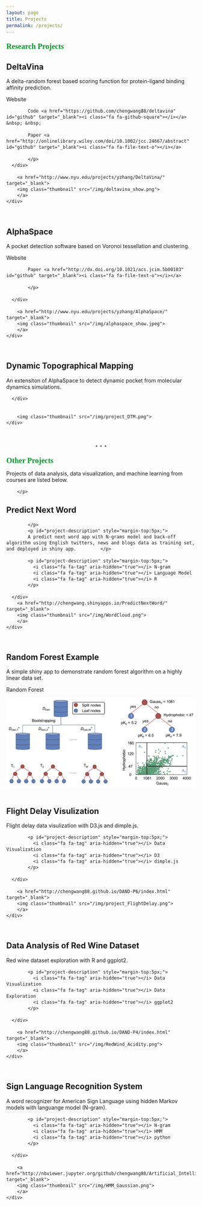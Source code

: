 ```yaml
---
layout: page
title: Projects
permalink: /projects/
---
```


<div class="row">
        <h3 style="font-size:20px;font-family:Belleza;margin-top:20px;margin-bottom:10px;font-weight:600; color:#009926;">Research Projects</h3>

</div>

  <div id="project-content">
      <div id="project-text">
            <h2 id="project-description">DeltaVina</h2>
            <p id="project-description" style="margin-top:5px;">
            A delta-random forest based scoring function for protein-ligand binding affinity prediction.
            </p>
            <p id="project-description" style="margin-top:5px;">
            Website <a href="https://www.nyu.edu/projects/yzhang/DeltaVina/" id="github" target="_blank"><i class="fa fa-external-link" aria-hidden="true"></i></a> &nbsp; &nbsp; 
            
            Code <a href="https://github.com/chengwang88/deltavina" id="github" target="_blank"><i class="fa fa-github-square"></i></a>  &nbsp; &nbsp; 

            Paper <a href="http://onlinelibrary.wiley.com/doi/10.1002/jcc.24667/abstract" id="github" target="_blank"><i class="fa fa-file-text-o"></i></a>

            </p>
      </div>
      
        <a href="http://www.nyu.edu/projects/yzhang/DeltaVina/" target="_blank">
        <img class="thumbnail" src="/img/deltavina_show.png"> 
        </a>
    </div>

<br>

  <div id="project-content">
      <div id="project-text">
            <h2  id="project-description">AlphaSpace</h2>
            <p id="project-description" style="margin-top:5px;">
            A pocket detection software based on Voronoi tessellation and clustering.
            </p>
            <p id="project-description" style="margin-top:5px;">
            Website <a href="http://www.nyu.edu/projects/yzhang/AlphaSpace/"  id="github" target="_blank"><i class="fa fa-external-link" aria-hidden="true"></i></a> &nbsp; &nbsp; 
            
            Paper <a href="http://dx.doi.org/10.1021/acs.jcim.5b00103" id="github" target="_blank"><i class="fa fa-file-text-o"></i></a>

            </p>

      </div>
      
        <a href="http://www.nyu.edu/projects/yzhang/AlphaSpace/" target="_blank">
        <img class="thumbnail" src="/img/alphaspace_show.jpeg"> 
        </a>
    </div>

<br>

  <div id="project-content">
      <div id="project-text">
            <h2  id="project-description">Dynamic Topographical Mapping</h2>
            <p id="project-description" style="margin-top:5px;">
            An extensiton of AlphaSpace to detect dynamic pocket from molecular dynamics simulations.
            </p>

      </div>
      
        
        <img class="thumbnail" src="/img/project_DTM.png"> 
    </div>


<div class="row">
    <br>
		<p style="text-align:center;color:#666;">• • •</p>
</div>



<div class="row">
        <h3 style="font-size:20px;font-family:Belleza;margin-top:20px;margin-bottom:10px;font-weight:600;color:#009926;">Other Projects</h3>
        <p>
        Projects of data analysis, data visualization, and machine learning from courses are listed below.

        </p>
</div>


  <div id="project-content">
      <div id="project-text">
            <h2 id="project-description">Predict Next Word</h2>
            <p id="project-description" style="margin-top:5px;">
           
            </p>
            <p id="project-description" style="margin-top:5px;">
            A predict next word app with N-grams model and back-off algorithm using English twitters, news and blogs data as training set, and deployed in shiny app.         </p>

            <p id="project-description" style="margin-top:5px;">
              <i class="fa fa-tag" aria-hidden="true"></i> N-gram 
              <i class="fa fa-tag" aria-hidden="true"></i> Language Model
              <i class="fa fa-tag" aria-hidden="true"></i> R
            </p>

      </div>
        <a href="http://chengwang.shinyapps.io/PredictNextWord/" target="_blank">
        <img class="thumbnail" src="/img/WordCloud.png"> 
        </a>
    </div>

<br>

  <div id="project-content">
      <div id="project-text">
            <h2 id="project-description">Random Forest Example</h2>
            <p id="project-description" style="margin-top:5px;">
           A simple shiny app to demonstrate random forest algorithm on a highly linear data set. 
           </p>
            <p id="project-description" style="margin-top:5px;">
              <i class="fa fa-tag" aria-hidden="true"></i> Random Forest
            </p>
      </div>
        <a href="http://chengwang.shinyapps.io/RFapp/" target="_blank">
        <img class="thumbnail" src="/img/project_RFDemo.png"> 
        </a>
    </div>

<br>


  <div id="project-content">
      <div id="project-text">
            <h2 id="project-description">Flight Delay Visulization</h2>
            <p id="project-description" style="margin-top:5px;">
              Flight delay data visulization with D3.js and dimple.js.           
            </p>
            
            <p id="project-description" style="margin-top:5px;">
              <i class="fa fa-tag" aria-hidden="true"></i> Data Visualization 
              <i class="fa fa-tag" aria-hidden="true"></i> D3
              <i class="fa fa-tag" aria-hidden="true"></i> dimple.js
            </p>

      </div>
      
        <a href="http://chengwang88.github.io/DAND-P6/index.html" target="_blank">
        <img class="thumbnail" src="/img/project_FlightDelay.png"> 
        </a>
    </div>


<br>



  <div id="project-content">
      <div id="project-text">
            <h2 id="project-description">Data Analysis of Red Wine Dataset</h2>
            <p id="project-description" style="margin-top:5px;">
              Red wine dataset exploration with R and ggplot2.           
            </p>
            
            <p id="project-description" style="margin-top:5px;">
              <i class="fa fa-tag" aria-hidden="true"></i> Data Visualization 
              <i class="fa fa-tag" aria-hidden="true"></i> Data Exploration
              <i class="fa fa-tag" aria-hidden="true"></i> ggplot2
            </p>

      </div>
      
        <a href="http://chengwang88.github.io/DAND-P4/index.html" target="_blank">
        <img class="thumbnail" src="/img/RedWind_Acidity.png"> 
        </a>
    </div>



<br>


  <div id="project-content">
      <div id="project-text">
            <h2 id="project-description">Sign Language Recognition System</h2>
            <p id="project-description" style="margin-top:5px;">
              A word recognizer for American Sign Language using hidden Markov models with 
              languange model (N-gram).          
            </p>
            
            <p id="project-description" style="margin-top:5px;">
              <i class="fa fa-tag" aria-hidden="true"></i> N-gram
              <i class="fa fa-tag" aria-hidden="true"></i> HMM
              <i class="fa fa-tag" aria-hidden="true"></i> python
            </p>

      </div>
      
        <a href="http://nbviewer.jupyter.org/github/chengwang88/Artificial_Intelligence_Projects/blob/master/p4_recognizer/asl_recognizer.ipynb" target="_blank">
        <img class="thumbnail" src="/img/HMM_Gaussian.png"> 
        </a>
    </div>



<br>
<br>


